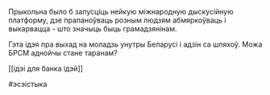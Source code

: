 Прыкольна было б запусціць нейкую міжнародную дыскусійную платформу, дзе прапаноўваць розным людзям абмяркоўваць і выкарвацца - што значыць быць грамадзянінам. 

Гэта ідэя пра выхад на моладзь унутры Беларусі і адзін са шляхоў. Можа БРСМ аднойчы стане таранам?

[[ідэі для банка ідэй]]

#эсэістыка